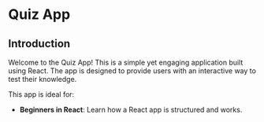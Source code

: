 # Quiz App

## Introduction
Welcome to the Quiz App! This is a simple yet engaging application built using React. The app is designed to provide users with an interactive way to test their knowledge.

This app is ideal for:
- **Beginners in React**: Learn how a React app is structured and works.
